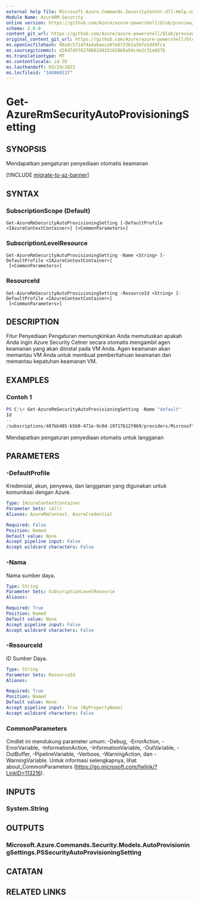 ```yaml
---
external help file: Microsoft.Azure.Commands.SecurityCenter.dll-Help.xml
Module Name: AzureRM.Security
online version: https://github.com/Azure/azure-powershell/blob/preview/src/ResourceManager/Security/Commands.Security/help/Get-AzureRmSecurityAutoProvisioningSetting.md
schema: 2.0.0
content_git_url: https://github.com/Azure/azure-powershell/blob/preview/src/ResourceManager/Security/Commands.Security/help/Get-AzureRmSecurityAutoProvisioningSetting.md
original_content_git_url: https://github.com/Azure/azure-powershell/blob/preview/src/ResourceManager/Security/Commands.Security/help/Get-AzureRmSecurityAutoProvisioningSetting.md
ms.openlocfilehash: 98adc5714f4a4abaeca9fe6723b1a56fe1d49fca
ms.sourcegitcommit: d28d7d5f6278862d833182868a9dcde2c31e657b
ms.translationtype: MT
ms.contentlocale: id-ID
ms.lasthandoff: 03/24/2022
ms.locfileid: "140860137"
---
```

# Get-AzureRmSecurityAutoProvisioningSetting

## SYNOPSIS
Mendapatkan pengaturan penyediaan otomatis keamanan

[!INCLUDE [migrate-to-az-banner](../../includes/migrate-to-az-banner.md)]

## SYNTAX

### SubscriptionScope (Default)
```
Get-AzureRmSecurityAutoProvisioningSetting [-DefaultProfile <IAzureContextContainer>] [<CommonParameters>]
```

### SubscriptionLevelResource
```
Get-AzureRmSecurityAutoProvisioningSetting -Name <String> [-DefaultProfile <IAzureContextContainer>]
 [<CommonParameters>]
```

### ResourceId
```
Get-AzureRmSecurityAutoProvisioningSetting -ResourceId <String> [-DefaultProfile <IAzureContextContainer>]
 [<CommonParameters>]
```

## DESCRIPTION
Fitur Penyediaan Pengaturan memungkinkan Anda memutuskan apakah Anda ingin Azure Security Cetner secara otomatis mengambil agen keamanan yang akan diinstal pada VM Anda.
Agen keamanan akan memantau VM Anda untuk membuat pemberitahuan keamanan dan memantau kepatuhan keamanan VM.

## EXAMPLES

### Contoh 1
```powershell
PS C:\> Get-AzureRmSecurityAutoProvisioningSetting -Name "default"
Id                                                                                                                Name    AutoProvision
--                                                                                                                ----    -------------
/subscriptions/487bb485-b5b0-471e-9c0d-10717612f869/providers/Microsoft.Security/autoProvisioningSettings/default default On
```

Mendapatkan pengaturan penyediaan otomatis untuk langganan

## PARAMETERS

### -DefaultProfile
Kredensial, akun, penyewa, dan langganan yang digunakan untuk komunikasi dengan Azure.

```yaml
Type: IAzureContextContainer
Parameter Sets: (All)
Aliases: AzureRmContext, AzureCredential

Required: False
Position: Named
Default value: None
Accept pipeline input: False
Accept wildcard characters: False
```

### -Nama
Nama sumber daya.

```yaml
Type: String
Parameter Sets: SubscriptionLevelResource
Aliases:

Required: True
Position: Named
Default value: None
Accept pipeline input: False
Accept wildcard characters: False
```

### -ResourceId
ID Sumber Daya.

```yaml
Type: String
Parameter Sets: ResourceId
Aliases:

Required: True
Position: Named
Default value: None
Accept pipeline input: True (ByPropertyName)
Accept wildcard characters: False
```

### CommonParameters
Cmdlet ini mendukung parameter umum: -Debug, -ErrorAction, -ErrorVariable, -InformationAction, -InformationVariable, -OutVariable, -OutBuffer, -PipelineVariable, -Verbose, -WarningAction, dan -WarningVariable. Untuk informasi selengkapnya, lihat about_CommonParameters (https://go.microsoft.com/fwlink/?LinkID=113216).

## INPUTS

### System.String

## OUTPUTS

### Microsoft.Azure.Commands.Security.Models.AutoProvisioningSettings.PSSecurityAutoProvisioningSetting

## CATATAN

## RELATED LINKS
